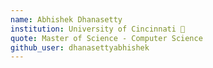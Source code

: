 ```yaml
---
name: Abhishek Dhanasetty
institution: University of Cincinnati 🚩
quote: Master of Science - Computer Science
github_user: dhanasettyabhishek
---
```

